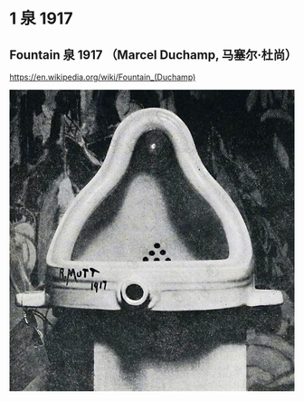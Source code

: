 # 1 泉 1917

## Fountain 泉  1917 （Marcel Duchamp, 马塞尔·杜尚）

https://en.wikipedia.org/wiki/Fountain_(Duchamp)

![img](./figures/01-01-fountain.jpg)
